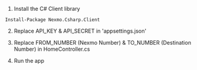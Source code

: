 ﻿1) Install the C# Client library
```
Install-Package Nexmo.Csharp.Client
```

2) Replace API_KEY & API_SECRET in 'appsettings.json'

3) Replace FROM_NUMBER (Nexmo Number) & TO_NUMBER (Destination Number) in HomeController.cs

4) Run the app